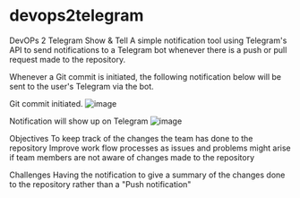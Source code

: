 # devops2telegram
DevOPs 2 Telegram Show &amp; Tell
A simple notification tool using Telegram's API to send notifications to a Telegram bot whenever there is a push or pull request made to the repository. 

Whenever a Git commit is initiated, the following notification below will be sent to the user's Telegram via the bot.

Git commit initiated.
![image](https://user-images.githubusercontent.com/81891546/135880632-f65756eb-a2e8-4141-8974-5a8b536ef715.png)

Notification will show up on Telegram
![image](https://user-images.githubusercontent.com/81891546/135851883-c5e68f27-91f7-4862-8865-8607d9809f8f.png)

Objectives
To keep track of the changes the team has done to the repository 
Improve work flow processes as issues and problems might arise if team members are not aware of changes made to the repository

Challenges
Having the notification to give a summary of the changes done to the repository rather than a "Push notification"

